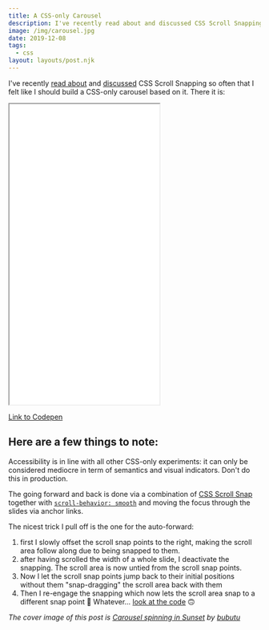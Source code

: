 ```yaml
---
title: A CSS-only Carousel
description: I've recently read about and discussed CSS Scroll Snapping so often that I felt like I should build a CSS-only carousel based on it.
image: /img/carousel.jpg
date: 2019-12-08
tags:
  - css
layout: layouts/post.njk
---
```

I've recently [read about](https://24ways.org/2019/beautiful-scrolling-experiences-without-libraries/) and [discussed](https://twitter.com/AndyDavies/status/1202862028412661760) CSS Scroll Snapping so often that I felt like I should build a CSS-only carousel based on it. There it is:

<iframe src="/demos/css-only-carousel/index.html" height="600" style="background-color: #eee">
</iframe>

[Link to Codepen](https://codepen.io/Schepp/pen/WNbQByE?editors=1100)

## Here are a few things to note:

Accessibility is in line with all other CSS-only experiments: it can only be considered mediocre in term of semantics and visual indicators. Don't do this in production.

The going forward and back is done via a combination of [CSS Scroll Snap](https://developer.mozilla.org/en-US/docs/Web/CSS/CSS_Scroll_Snap) together with [`scroll-behavior: smooth`](https://developer.mozilla.org/en-US/docs/Web/CSS/scroll-behavior) and moving the focus through the slides via anchor links.

The nicest trick I pull off is the one for the auto-forward:

1. first I slowly offset the scroll snap points to the right, making the scroll area follow along due to being snapped to them.
2. after having scrolled the width of a whole slide, I deactivate the snapping. The scroll area is now untied from the scroll snap points.
3. Now I let the scroll snap points jump back to their initial positions without them "snap-dragging" the scroll area back with them
4. Then I re-engage the snapping which now lets the scroll area snap to a different snap point 🤯 Whatever... [look at the code](https://codepen.io/Schepp/pen/WNbQByE?editors=1100) 🙃

_The cover image of this post is [Carousel spinning in Sunset](https://www.shutterstock.com/de/image-photo/carousel-ride-spins-fast-air-sunset-721817491) by [bubutu](https://www.shutterstock.com/de/g/Wojciech+Kozielczyk)_
